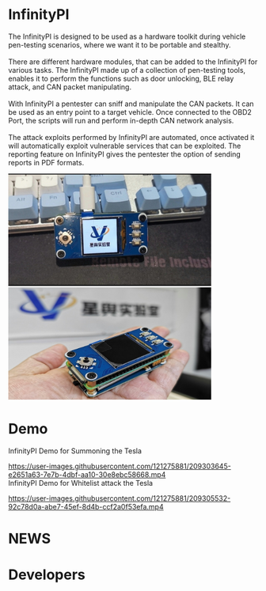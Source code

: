 
# InfinityPI
The InfinityPI is designed to be used as a hardware toolkit during vehicle pen-testing scenarios, where we want it to be portable and stealthy.
 <br/>
 <br/>
There are different hardware modules, that can be added to the InfinityPI for various tasks. The InfinityPI made up of a collection of pen-testing tools, enables it to perform the functions such as door unlocking,
 BLE relay attack, and CAN packet manipulating. 
<br/>
<br/>
With InfinityPI a pentester can sniff and manipulate the CAN packets. It can be used as an entry point to a target vehicle. Once connected to the OBD2 Port, 
the scripts will run and perform in-depth CAN network analysis.
<br/>
<br/>
The attack exploits performed by InfinityPI are automated, once activated it will automatically exploit vulnerable services that can be exploited. 
The reporting feature on InfinityPI gives the pentester the option of sending reports in PDF formats.
<br/>

<img src="./data/img/1.jpg" width=410px><img src="./data/img/2.jpg" width=410px>

# Demo
InfinityPI Demo for Summoning the Tesla<br>

https://user-images.githubusercontent.com/121275881/209303645-e2651a63-7e7b-4dbf-aa10-30e8ebc58668.mp4
<br>
InfinityPI Demo for Whitelist attack the Tesla
<br>

https://user-images.githubusercontent.com/121275881/209305532-92c78d0a-abe7-45ef-8d4b-ccf2a0f53efa.mp4

# NEWS

# Developers